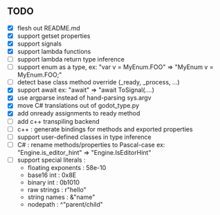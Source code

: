 ## TODO
- [x] flesh out README.md
- [x] support getset properties
- [x] support signals
- [x] support lambda functions
- [ ] support lambda return type inference
- [ ] support enum as a type, ex: "var v = MyEnum.FOO" => "MyEnum v = MyEnum.FOO;"
- [ ] detect base class method override (_ready, _process, ...)
- [x] support await ex: "await" => "await ToSignal(....)
- [x] use argparse instead of hand-parsing sys.argv
- [x] move C# translations out of godot_type.py
- [x] add onready assignments to ready method
- [ ] add c++ transpiling backend
- [ ] c++ : generate bindings for methods and exported properties
- [ ] support user-defined classes in type inference
- [ ] C# : rename methods/properties to Pascal-case ex: "Engine.is_editor_hint" => "Engine.IsEditorHint"
- [ ] support special literals :
  * floating exponents : 58e-10
  * base16 int : 0x8E
  * binary int : 0b1010
  * raw strings : r"hello"
  * string names : &"name"
  * nodepath : ^"parent/child"